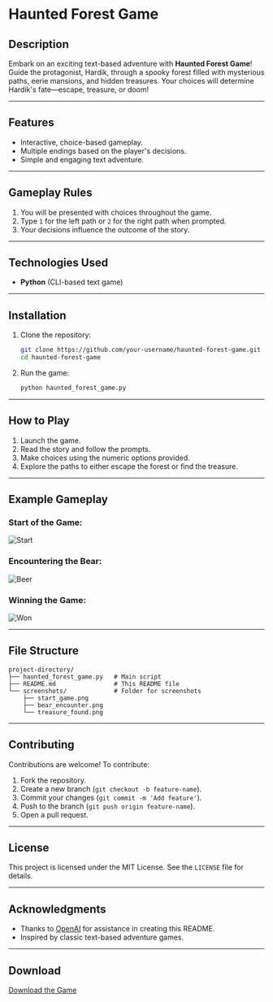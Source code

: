# Haunted Forest Game

## Description
Embark on an exciting text-based adventure with **Haunted Forest Game**! Guide the protagonist, Hardik, through a spooky forest filled with mysterious paths, eerie mansions, and hidden treasures. Your choices will determine Hardik's fate—escape, treasure, or doom!

---

## Features
- Interactive, choice-based gameplay.
- Multiple endings based on the player's decisions.
- Simple and engaging text adventure.

---

## Gameplay Rules
1. You will be presented with choices throughout the game.
2. Type `1` for the left path or `2` for the right path when prompted.
3. Your decisions influence the outcome of the story.

---

## Technologies Used
- **Python** (CLI-based text game)

---

## Installation
1. Clone the repository:
   ```bash
   git clone https://github.com/your-username/haunted-forest-game.git
   cd haunted-forest-game
   ```

2. Run the game:
   ```bash
   python haunted_forest_game.py
   ```

---

## How to Play
1. Launch the game.
2. Read the story and follow the prompts.
3. Make choices using the numeric options provided.
4. Explore the paths to either escape the forest or find the treasure.

---

## Example Gameplay
### Start of the Game:
![Start](https://github.com/user-attachments/assets/3b14a859-f82f-49d8-b9d4-46d16e25303c)


### Encountering the Bear:
![Beer](https://github.com/user-attachments/assets/130771e7-333e-4ac5-94ce-c1a2a3268797)


### Winning the Game:
![Won](https://github.com/user-attachments/assets/5db6d6e6-7b5c-4a11-a9a5-38b390c24614)


---

## File Structure
```
project-directory/
├── haunted_forest_game.py   # Main script
├── README.md                # This README file
└── screenshots/             # Folder for screenshots
    ├── start_game.png
    ├── bear_encounter.png
    └── treasure_found.png
```

---

## Contributing
Contributions are welcome! To contribute:
1. Fork the repository.
2. Create a new branch (`git checkout -b feature-name`).
3. Commit your changes (`git commit -m 'Add feature'`).
4. Push to the branch (`git push origin feature-name`).
5. Open a pull request.

---

## License
This project is licensed under the MIT License. See the `LICENSE` file for details.

---

## Acknowledgments
- Thanks to [OpenAI](https://openai.com) for assistance in creating this README.
- Inspired by classic text-based adventure games.

---

## Download
[Download the Game](https://github.com/your-username/haunted-forest-game/archive/refs/heads/main.zip)
